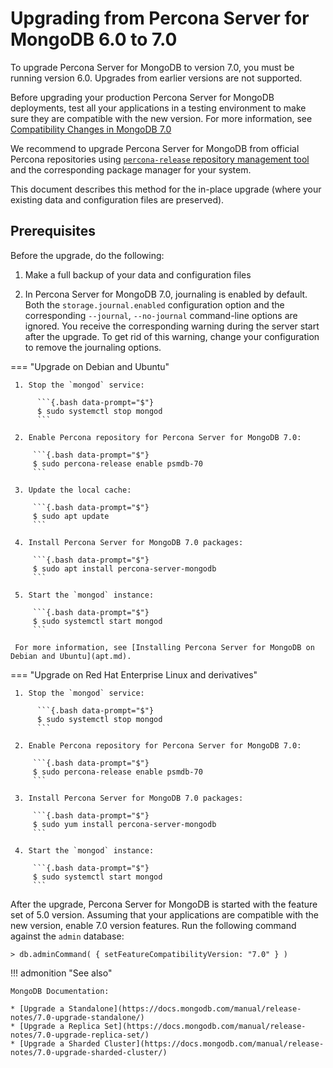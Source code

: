 # Upgrading from Percona Server for MongoDB 6.0 to 7.0

To upgrade Percona Server for MongoDB to version 7.0, you must be running version
6.0. Upgrades from earlier versions are not supported.

Before upgrading your production Percona Server for MongoDB deployments, test all your applications
in a testing environment to make sure they are compatible with the new version.
For more information, see [Compatibility Changes in MongoDB 7.0](https://www.mongodb.com/docs/v7.0/release-notes/7.0-compatibility/)

We recommend to upgrade Percona Server for MongoDB from official Percona repositories using [`percona-release` repository management tool](https://docs.percona.com/percona-software-repositories/index.html) and
the corresponding package manager for your system. 

This document describes this method for the in-place upgrade (where your existing
data and configuration files are preserved).

## Prerequisites

Before the upgrade, do the following:

1. Make a full backup of your data and configuration files

2. In Percona Server for MongoDB 7.0, journaling is enabled by default. Both the `storage.journal.enabled` configuration option and the corresponding `--journal`, `--no-journal` command-line options are ignored. You receive the corresponding warning during the server start after the upgrade. To get rid of this warning, change your configuration to remove the journaling options. 

=== "Upgrade on Debian and Ubuntu"

     1. Stop the `mongod` service:

          ```{.bash data-prompt="$"}
          $ sudo systemctl stop mongod
          ```

     2. Enable Percona repository for Percona Server for MongoDB 7.0:

         ```{.bash data-prompt="$"}
         $ sudo percona-release enable psmdb-70
         ```

     3. Update the local cache:

         ```{.bash data-prompt="$"}
         $ sudo apt update
         ```

     4. Install Percona Server for MongoDB 7.0 packages:

         ```{.bash data-prompt="$"}
         $ sudo apt install percona-server-mongodb
         ```

     5. Start the `mongod` instance:

         ```{.bash data-prompt="$"}
         $ sudo systemctl start mongod
         ```

     For more information, see [Installing Percona Server for MongoDB on Debian and Ubuntu](apt.md).

=== "Upgrade on Red Hat Enterprise Linux and derivatives"

     1. Stop the `mongod` service:

          ```{.bash data-prompt="$"}
          $ sudo systemctl stop mongod
          ```

     2. Enable Percona repository for Percona Server for MongoDB 7.0:

         ```{.bash data-prompt="$"}
         $ sudo percona-release enable psmdb-70
         ``` 

     3. Install Percona Server for MongoDB 7.0 packages:

         ```{.bash data-prompt="$"}
         $ sudo yum install percona-server-mongodb
         ```

     4. Start the `mongod` instance:

         ```{.bash data-prompt="$"}
         $ sudo systemctl start mongod
         ```

After the upgrade, Percona Server for MongoDB is started with the feature set of 5.0 version. Assuming that your applications are compatible with the new version, enable 7.0 version features. Run the following command against the `admin` database:

```{.javascript data-prompt=">"}
> db.adminCommand( { setFeatureCompatibilityVersion: "7.0" } )
```

!!! admonition "See also"

    MongoDB Documentation:

    * [Upgrade a Standalone](https://docs.mongodb.com/manual/release-notes/7.0-upgrade-standalone/)
    * [Upgrade a Replica Set](https://docs.mongodb.com/manual/release-notes/7.0-upgrade-replica-set/)
    * [Upgrade a Sharded Cluster](https://docs.mongodb.com/manual/release-notes/7.0-upgrade-sharded-cluster/)

